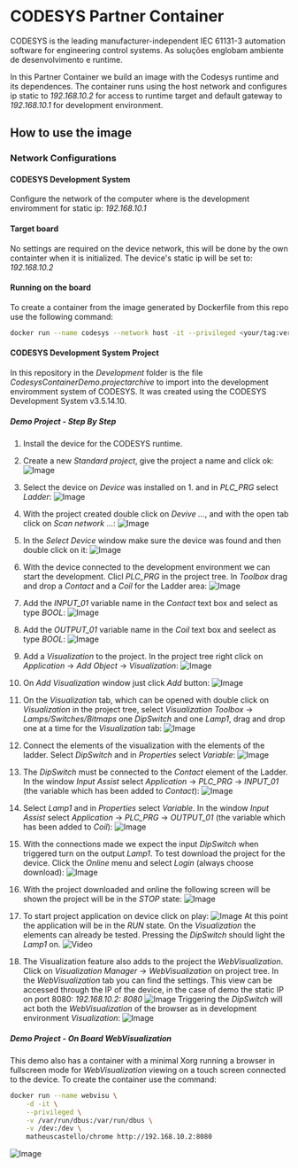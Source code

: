 # CODESYS Partner Container

CODESYS is the leading manufacturer-independent IEC 61131-3 automation software
for engineering control systems. As soluções englobam ambiente de
desenvolvimento e runtime.

In this Partner Container we build an image with the Codesys runtime and its
dependences. The container runs using the host network and configures ip
static to *192.168.10.2* for access to runtime target and default gateway to
*192.168.10.1* for development environment.

## How to use the image

### Network Configurations

#### CODESYS Development System

Configure the network of the computer where is the development enviromment
for static ip: *192.168.10.1*

#### Target board

No settings are required on the device network, this will be done by the
own containter when it is initialized. The device's static ip will be set to:
*192.168.10.2*

#### Running on the board

To create a container from the image generated by Dockerfile from this repo
use the following command:

```bash
docker run --name codesys --network host -it --privileged <your/tag:version>
```

#### CODESYS Development System Project

In this repository in the *Development* folder is the file
*CodesysContainerDemo.projectarchive* to import into the development
enviromment system of CODESYS. It was created using the CODESYS Development
System v3.5.14.10.

##### Demo Project - Step By Step

1. Install the device for the CODESYS runtime.

1. Create a new *Standard project*, give the project a name and click ok:
![Image](imgs/project1.PNG)

1. Select the device on *Device* was installed on 1. and in *PLC_PRG* select *Ladder*:
![Image](imgs/project2.PNG)

1. With the project created double click on *Devive ...*, and with the open tab
click on *Scan network ...*:
![Image](imgs/project3.PNG)

1. In the *Select Device* window make sure the device was found and then double
click on it:
![Image](imgs/project4.PNG)

1. With the device connected to the development environment we can start the
development. Clicl *PLC_PRG* in the project tree. In *Toolbox* drag and drop a
*Contact* and a *Coil* for the Ladder area:
![Image](imgs/project5.PNG)

1. Add the *INPUT_01* variable name in the *Contact* text box and select as
type *BOOL*:
![Image](imgs/project6.PNG)

1. Add the *OUTPUT_01* variable name in the *Coil* text box and seelect as type
*BOOL*:
![Image](imgs/project7.PNG)

1. Add a *Visualization* to the project. In the project tree right click on
*Application* -> *Add Object* -> *Visualization*:
![Image](imgs/project8.png)

1. On *Add Visualization* window just click *Add* button:
![Image](imgs/project9.PNG)

1. On the *Visualization* tab, which can be opened with double click on
*Visualization* in the project tree, select *Visualization Toolbox* ->
*Lamps/Switches/Bitmaps* one *DipSwitch* and one *Lamp1*, drag and drop one at
a time for the *Visualization* tab:
![Image](imgs/project10.PNG)

1. Connect the elements of the visualization with the elements of the ladder.
Select *DipSwitch* and in *Properties* select *Variable*:
![Image](imgs/project11.PNG)

1. The *DipSwitch* must be connected to the *Contact* element of the Ladder.
In the window *Input Assist* select *Application* -> *PLC_PRG* -> *INPUT_01*
(the variable which has been added to *Contact*):
![Image](imgs/project12.PNG)

1. Select *Lamp1* and in *Properties* select *Variable*. In the window
*Input Assist* select *Application* -> *PLC_PRG* -> *OUTPUT_01* (the variable
which has been added to *Coil*):
![Image](imgs/project13.PNG)

1. With the connections made we expect the input *DipSwitch* when triggered 
turn on the output *Lamp1*. To test download the project for the device. Click
the *Online* menu and select *Login* (always choose download):
![Image](imgs/project14.png)

1. With the project downloaded and online the following screen will be shown
the project will be in the *STOP* state:
![Image](imgs/project15.PNG)

1. To start project application on device click on play:
![Image](imgs/project16.PNG)
At this point the application will be in the *RUN* state. On the
*Visualization* the elements can already be tested. Pressing the *DipSwitch*
should light the *Lamp1* on.
![Video](imgs/project17.gif)

1. The Visualization feature also adds to the project the *WebVisualization*.
Click on *Visualization Manager* -> *WebVisualization* on project tree. In the
*WebVisualization* tab you can find the settings. This view can be accessed
through the IP of the device, in the case of demo the static IP on port 8080:
*192.168.10.2: 8080*
![Image](imgs/project18.PNG)
Triggering the *DipSwitch* will act both the *WebVisualization* of the browser
as in development environment *Visualization*:
![Image](imgs/project20.gif)

##### Demo Project - On Board WebVisualization

This demo also has a container with a minimal Xorg running a browser in
fullscreen mode for *WebVisualization* viewing on a touch screen connected to
the device. To create the container use the command:

```bash
docker run --name webvisu \
	-d -it \
	--privileged \
	-v /var/run/dbus:/var/run/dbus \
	-v /dev:/dev \
	matheuscastello/chrome http://192.168.10.2:8080
```
![Image](imgs/project21.gif)
